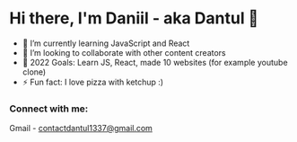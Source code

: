 # Hi there, I'm Daniil - aka Dantul 👋 

- 🌱 I’m currently learning JavaScript and React
- 👯 I’m looking to collaborate with other content creators
- 🥅 2022 Goals: Learn JS, React, made 10 websites (for example youtube clone)
- ⚡ Fun fact: I love pizza with ketchup :)

### Connect with me:

Gmail - contactdantul1337@gmail.com
